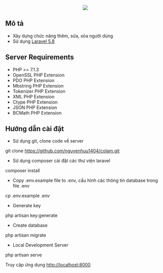 <p align="center"><img src="https://laravel.com/assets/img/components/logo-laravel.svg"></p>

## Mô tả

- Xây dựng chức năng thêm, sửa, xóa người dùng
- Sử dụng [Laravel 5.8](https://laravel.com/docs/5.8)

## Server Requirements

- PHP >= 7.1.3
- OpenSSL PHP Extension
- PDO PHP Extension
- Mbstring PHP Extension
- Tokenizer PHP Extension
- XML PHP Extension
- Ctype PHP Extension
- JSON PHP Extension
- BCMath PHP Extension

## Hướng dẫn cài đặt

- Sử dụng git, clone code về server

git clone https://github.com/nguyenhuu1404/colam.git

- Sử dụng composer cài đặt các thư viện laravel

composer install

- Copy .env.example file to .env, cấu hình các thông tin database trong file .env

cp .env.example .env

- Generate key

php artisan key:generate

- Create database

php artisan migrate

- Local Development Server

php artisan serve

Truy cập ứng dụng [http://localhost:8000](http://localhost:8000)
